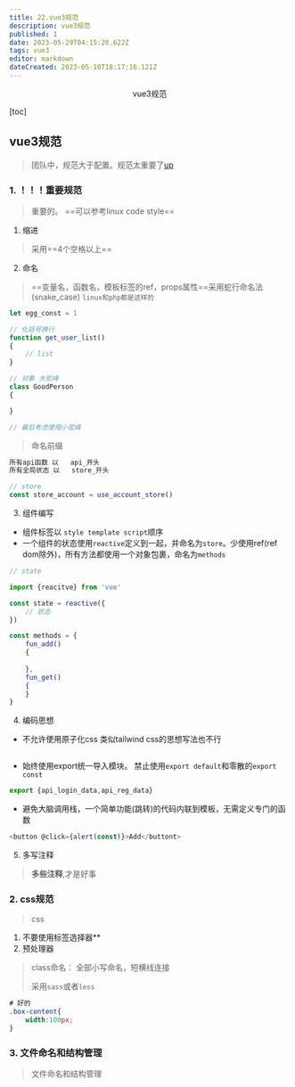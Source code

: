 ```yaml
---
title: 22.vue3规范
description: vue3规范
published: 1
date: 2023-05-29T04:15:20.622Z
tags: vue3
editor: markdown
dateCreated: 2023-05-10T18:17:16.121Z
---
```


<center>vue3规范</center>





[toc]







## vue3规范

> 团队中，规范大于配置。规范太重要了[up](https://space.bilibili.com/380014809)





### 1. ！！！重要规范

> 重要的。 ==可以参考linux code style==

1. 缩进

> 采用==4个空格以上==

2. 命名

> ==变量名，函数名，模板标签的ref，props属性==采用蛇行命名法(snake_case)   `linux和php都是这样的`

```js
let egg_const = 1

// 化括号换行
function get_user_list()
{
    // list
}

// 对象 大驼峰
class GoodPerson
{

}

// 最后考虑使用小驼峰
```

> 命名前缀

```js
所有api函数 以   api_开头
所有全局状态 以   store_开头

// store
const store_account = use_account_store()
```

3. 组件编写

* 组件标签以 `style template script`顺序
* 一个组件的状态使用`reactive`定义到一起，并命名为`store`。少使用ref(ref dom除外)，所有方法都使用一个对象包裹，命名为`methods`

```js
// state

import {reacitve} from 'vue'

const state = reactive({
    // 状态
})

const methods = {
    fun_add()
    {
        
    },
    fun_get()
    {
    }
}
```

4. 编码思想

* 不允许使用原子化css 类似tailwind css的思想写法也不行

```js
```

* 始终使用export统一导入模块。 禁止使用`export default`和零散的`export const`

```js
export {api_login_data,api_reg_data}
```

* 避免大脑调用栈，一个简单功能(跳转)的代码内联到模板，无需定义专门的函数

```js
<button @click={alert(const)}>Add</buttont>
```

5. 多写注释

> **多些注释**,才是好事





### 2. css规范

> css

1. 不要使用标签选择器**
2. 预处理器

> class命名： 全部小写命名，短横线连接
>
> 采用`sass`或者`less`

```css
# 好的
.box-content{
    width:100px;
}
```





### 3. 文件命名和结构管理

> 文件命名和结构管理











